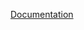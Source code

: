 
<a href="https://inctus.github.io/AtomicStore/" rel="noopener noreferrer" target="_blank">Documentation</a>
